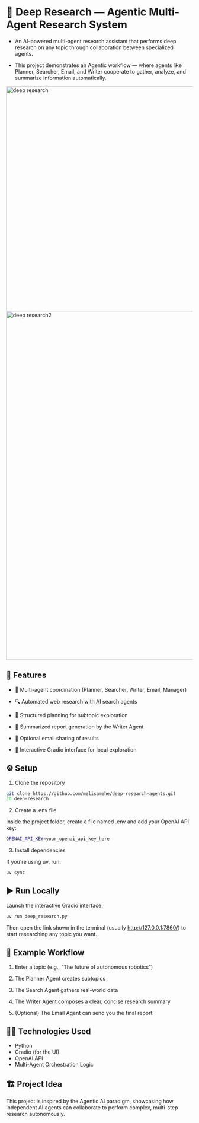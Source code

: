 # 🧠 Deep Research — Agentic Multi-Agent Research System

- An AI-powered multi-agent research assistant that performs deep research on any topic through collaboration between specialized agents.

- This project demonstrates an Agentic workflow — where agents like Planner, Searcher, Email, and Writer cooperate to gather, analyze, and summarize information automatically.
<img width="1034" height="607" alt="deep research" src="https://github.com/user-attachments/assets/36ddbeac-446c-417c-90c1-5c399d199ca2" />

<img width="759" height="940" alt="deep research2" src="https://github.com/user-attachments/assets/fd4bf835-18e7-43e7-9be1-69486fc07da7" />

## 🚀 Features

- 🤖 Multi-agent coordination (Planner, Searcher, Writer, Email, Manager)

- 🔍 Automated web research with AI search agents

- 🧩 Structured planning for subtopic exploration

- 📝 Summarized report generation by the Writer Agent

- 📧 Optional email sharing of results

- 💬 Interactive Gradio interface for local exploration

## ⚙️ Setup
1. Clone the repository
```bash
git clone https://github.com/melisamehe/deep-research-agents.git
cd deep-research
```
2. Create a .env file

Inside the project folder, create a file named .env and add your OpenAI API key:
```bash
OPENAI_API_KEY=your_openai_api_key_here

```
3. Install dependencies

If you're using uv, run:
```bash
uv sync
```
## ▶️ Run Locally

Launch the interactive Gradio interface:
```bash
uv run deep_research.py
```
Then open the link shown in the terminal (usually http://127.0.0.1:7860/) to start researching any topic you want.
.

## 🧩 Example Workflow

1. Enter a topic (e.g., “The future of autonomous robotics”)

2. The Planner Agent creates subtopics

3. The Search Agent gathers real-world data

4. The Writer Agent composes a clear, concise research summary

5. (Optional) The Email Agent can send you the final report

## 🧑‍💻 Technologies Used

- Python
- Gradio (for the UI)
- OpenAI API
- Multi-Agent Orchestration Logic

## 🏗️ Project Idea

This project is inspired by the Agentic AI paradigm, showcasing how independent AI agents can collaborate to perform complex, multi-step research autonomously.

